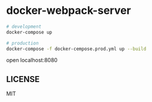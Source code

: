 # docker-webpack-server

```sh
# development
docker-compose up

# production
docker-compose -f docker-cempose.prod.yml up --build
```

open localhost:8080

## LICENSE

MIT

